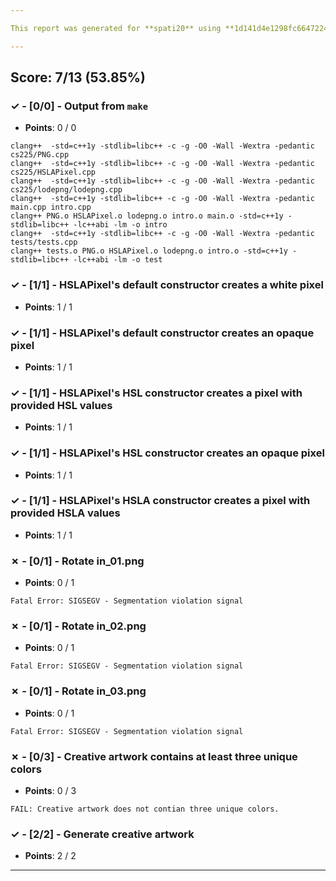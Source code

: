 ```yaml
---

This report was generated for **spati20** using **1d141d4e1298fc664722481359b2be8cb04de5d2** (latest commit as of **February 7th 2021, 4:51 pm**)

---
```





## Score: 7/13 (53.85%)


### ✓ - [0/0] - Output from `make`

- **Points**: 0 / 0


```
clang++  -std=c++1y -stdlib=libc++ -c -g -O0 -Wall -Wextra -pedantic cs225/PNG.cpp
clang++  -std=c++1y -stdlib=libc++ -c -g -O0 -Wall -Wextra -pedantic cs225/HSLAPixel.cpp
clang++  -std=c++1y -stdlib=libc++ -c -g -O0 -Wall -Wextra -pedantic cs225/lodepng/lodepng.cpp
clang++  -std=c++1y -stdlib=libc++ -c -g -O0 -Wall -Wextra -pedantic main.cpp intro.cpp
clang++ PNG.o HSLAPixel.o lodepng.o intro.o main.o -std=c++1y -stdlib=libc++ -lc++abi -lm -o intro
clang++  -std=c++1y -stdlib=libc++ -c -g -O0 -Wall -Wextra -pedantic tests/tests.cpp
clang++ tests.o PNG.o HSLAPixel.o lodepng.o intro.o -std=c++1y -stdlib=libc++ -lc++abi -lm -o test

```


### ✓ - [1/1] - HSLAPixel's default constructor creates a white pixel

- **Points**: 1 / 1





### ✓ - [1/1] - HSLAPixel's default constructor creates an opaque pixel

- **Points**: 1 / 1





### ✓ - [1/1] - HSLAPixel's HSL constructor creates a pixel with provided HSL values

- **Points**: 1 / 1





### ✓ - [1/1] - HSLAPixel's HSL constructor creates an opaque pixel

- **Points**: 1 / 1





### ✓ - [1/1] - HSLAPixel's HSLA constructor creates a pixel with provided HSLA values

- **Points**: 1 / 1





### ✗ - [0/1] - Rotate in_01.png

- **Points**: 0 / 1


```
Fatal Error: SIGSEGV - Segmentation violation signal
```


### ✗ - [0/1] - Rotate in_02.png

- **Points**: 0 / 1


```
Fatal Error: SIGSEGV - Segmentation violation signal
```


### ✗ - [0/1] - Rotate in_03.png

- **Points**: 0 / 1


```
Fatal Error: SIGSEGV - Segmentation violation signal
```


### ✗ - [0/3] - Creative artwork contains at least three unique colors

- **Points**: 0 / 3


```
FAIL: Creative artwork does not contian three unique colors.
```


### ✓ - [2/2] - Generate creative artwork

- **Points**: 2 / 2





---